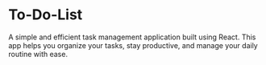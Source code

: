 # To-Do-List
 A simple and efficient task management application built using React. This app helps you organize your tasks, stay productive, and manage your daily routine with ease.
